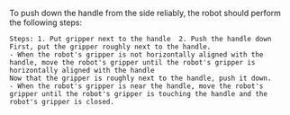 To push down the handle from the side reliably, the robot should perform the following steps:

    Steps: 1. Put gripper next to the handle  2. Push the handle down
    First, put the gripper roughly next to the handle.
    - When the robot's gripper is not horizontally aligned with the handle, move the robot's gripper until the robot's gripper is horizontally aligned with the handle
    Now that the gripper is roughly next to the handle, push it down.
    - When the robot's gripper is near the handle, move the robot's gripper until the robot's gripper is touching the handle and the robot's gripper is closed.